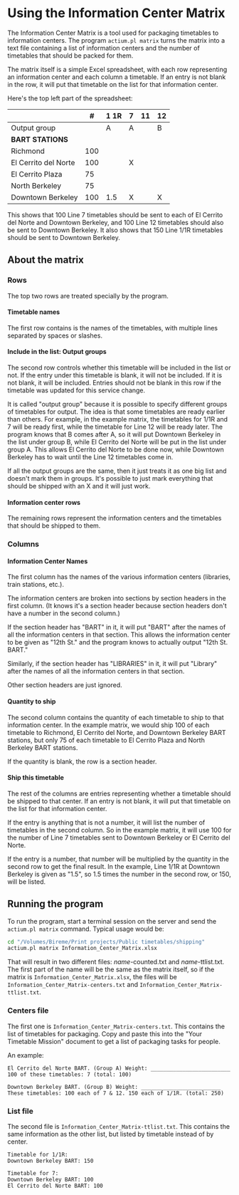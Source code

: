 # Using the Information Center Matrix

The Information Center Matrix is a tool used for packaging timetables to information centers.  The program `actium.pl matrix` turns the matrix into a text file containing a list of information centers and the number of timetables that should be packed for them.

The matrix itself is a simple Excel spreadsheet, with each row representing an information center and each column a timetable. If an entry is not blank in the row, it will put that timetable on the list for that information center.

Here's the top left part of the spreadsheet:

|                      | #    | 1 1R | 7  | 11 | 12 |
|----------------------|------|------|----|----|---|
| Output group         |      |   A  | A  |    |  B |
| **BART STATIONS**    |      |      |    |    |    |
| Richmond             | 100  |      |    |    |    |
| El Cerrito del Norte | 100  |      | X  |    |    |
| El Cerrito Plaza     | 75   |      |    |    |    |
| North Berkeley       | 75   |      |    |    |    |
| Downtown Berkeley    | 100  | 1.5  | X  |    |  X |

This shows that 100 Line 7 timetables should be sent to each of El Cerrito del Norte and Downtown Berkeley, and 100 Line 12 timetables should also be sent to Downtown Berkeley. It also shows that 150 Line 1/1R timetables should be sent to Downtown Berkeley.

## About the matrix

### Rows

The top two rows are treated specially by the program.

#### Timetable names

The first row contains is the names of the timetables, with multiple lines separated by spaces or slashes.  

#### Include in the list: Output groups

The second row controls whether this timetable will be included in the list or not. If the entry under this timetable is blank, it will not be included. If it is not blank, it will be included. Entries should not be blank in this row if the timetable was updated for this service change.

It is called "output group" because it is possible to specify different groups of timetables for output. The idea is that some timetables are ready earlier than others. For example, in the example matrix, the timetables for 1/1R and 7 will be ready first, while the timetable for Line 12 will be ready later.  The program knows that B comes after A, so it will put Downtown Berkeley in the list under group B, while El Cerrito del Norte will be put in the list under group A. This allows El Cerrito del Norte to be done now, while Downtown Berkeley has to wait until the Line 12 timetables come in.

If all the output groups are the same, then it just treats it as one big list and doesn't mark them in groups. It's possible to just mark everything that should be shipped with an X and it will just work.

#### Information center rows

The remaining rows represent the information centers and the timetables that should be shipped to them.

### Columns

#### Information Center Names

The first column has the names of the various information centers (libraries, train stations, etc.).

The information centers are broken into sections by section headers in the first column. (It knows it's a section header because section headers don't have a number in the second column.) 

If the section header has "BART" in it, it will put "BART" after the names of all the information centers in that section. This allows the information center to be given as "12th St." and the program knows to actually output "12th St. BART."

Similarly, if the section header has "LIBRARIES" in it, it will put "Library" after the names of all the information centers in that section.

Other section headers are just ignored.

#### Quantity to ship

The second column contains the quantity of each timetable to ship to that information center. In the example matrix, we would ship 100 of each timetable to Richmond, El Cerrito del Norte, and Downtown Berkeley BART stations, but only 75 of each timetable to El Cerrito Plaza and North Berkeley BART stations.

If the quantity is blank, the row is a section header.

#### Ship this timetable

The rest of the columns are entries representing whether a timetable should be shipped to that center. If an entry is not blank, it will put that timetable on the list for that information center.

If the entry is anything that is not a number, it will list the number of timetables in the second column. So in the example matrix, it will use 100 for the number of Line 7 timetables sent to Downtown Berkeley or El Cerrito del Norte.

If the entry is a number, that number will be multiplied by the quantity in the second row to get the final result. In the example, Line 1/1R at Downtown Berkeley is given as "1.5", so 1.5 times the number in the second row, or 150, will be listed.

## Running the program

To run the program, start a terminal session on the server and send the `actium.pl matrix` command. Typical usage would be:

````bash
cd "/Volumes/Bireme/Print projects/Public timetables/shipping"
actium.pl matrix Information_Center_Matrix.xlsx
````

That will result in two different files: *name*-counted.txt and *name*-ttlist.txt. The first part of the name will be the same as the matrix itself, so if the matrix is `Information_Center_Matrix.xlsx`, the files will be `Information_Center_Matrix-centers.txt` and `Information_Center_Matrix-ttlist.txt`.

### Centers file

The first one is `Information_Center_Matrix-centers.txt`. This contains the list of timetables for packaging. Copy and paste this into the "Your Timetable Mission" document to get a list of packaging tasks for people.

An example:

    El Cerrito del Norte BART. (Group A) Weight: _________________________
    100 of these timetables: 7 (total: 100)

    Downtown Berkeley BART. (Group B) Weight: _________________________
    These timetables: 100 each of 7 & 12. 150 each of 1/1R. (total: 250)


### List file

The second file is `Information_Center_Matrix-ttlist.txt`. This contains the same information as the other list, but listed by timetable instead of by center.

    Timetable for 1/1R:
    Downtown Berkeley BART: 150

    Timetable for 7:
    Downtown Berkeley BART: 100
    El Cerrito del Norte BART: 100